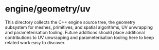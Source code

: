 # engine/geometry/uv

This directory collects the C++ engine source tree, the geometry subsystem for meshes, primitives, and spatial algorithms, UV unwrapping and parameterisation tooling.
Future additions should place additional contributions to UV unwrapping and parameterisation tooling here to keep related work easy to discover.

